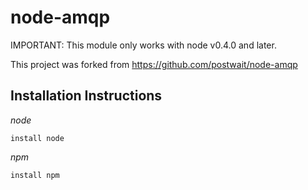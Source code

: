 # node-amqp

IMPORTANT: This module only works with node v0.4.0 and later.


This project was forked from https://github.com/postwait/node-amqp

## Installation Instructions

  *node*

    install node


 *npm*

    install npm


